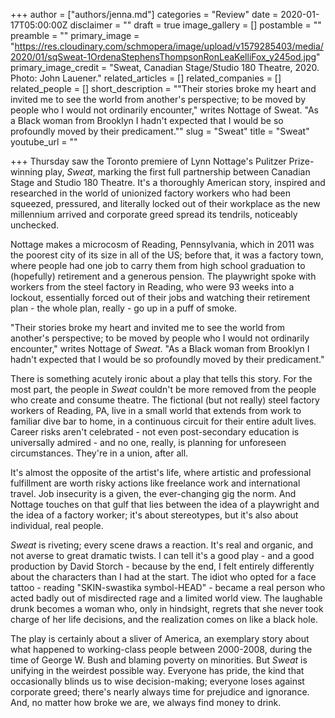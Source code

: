 +++
author = ["authors/jenna.md"]
categories = "Review"
date = 2020-01-17T05:00:00Z
disclaimer = ""
draft = true
image_gallery = []
postamble = ""
preamble = ""
primary_image = "https://res.cloudinary.com/schmopera/image/upload/v1579285403/media/2020/01/sqSweat-1OrdenaStephensThompsonRonLeaKelliFox_y245od.jpg"
primary_image_credit = "Sweat, Canadian Stage/Studio 180 Theatre, 2020. Photo: John Lauener."
related_articles = []
related_companies = []
related_people = []
short_description = "\"Their stories broke my heart and invited me to see the world from another's perspective; to be moved by people who I would not ordinarily encounter,\" writes Nottage of Sweat. \"As a Black woman from Brooklyn I hadn't expected that I would be so profoundly moved by their predicament.\""
slug = "Sweat"
title = "Sweat"
youtube_url = ""

+++
Thursday saw the Toronto premiere of Lynn Nottage's Pulitzer Prize-winning play, _Sweat_, marking the first full partnership between Canadian Stage and Studio 180 Theatre. It's a thoroughly American story, inspired and researched in the world of unionized factory workers who had been squeezed, pressured, and literally locked out of their workplace as the new millennium arrived and corporate greed spread its tendrils, noticeably unchecked.

Nottage makes a microcosm of Reading, Pennsylvania, which in 2011 was the poorest city of its size in all of the US; before that, it was a factory town, where people had one job to carry them from high school graduation to (hopefully) retirement and a generous pension. The playwright spoke with workers from the steel factory in Reading, who were 93 weeks into a lockout, essentially forced out of their jobs and watching their retirement plan - the whole plan, really - go up in a puff of smoke.

"Their stories broke my heart and invited me to see the world from another's perspective; to be moved by people who I would not ordinarily encounter," writes Nottage of _Sweat_. "As a Black woman from Brooklyn I hadn't expected that I would be so profoundly moved by their predicament."

There is something acutely ironic about a play that tells this story. For the most part, the people in _Sweat_ couldn't be more removed from the people who create and consume theatre. The fictional (but not really) steel factory workers of Reading, PA, live in a small world that extends from work to familiar dive bar to home, in a continuous circuit for their entire adult lives. Career risks aren't celebrated - not even post-secondary education is universally admired - and no one, really, is planning for unforeseen circumstances. They're in a union, after all.

It's almost the opposite of the artist's life, where artistic and professional fulfillment are worth risky actions like freelance work and international travel. Job insecurity is a given, the ever-changing gig the norm. And Nottage touches on that gulf that lies between the idea of a playwright and the idea of a factory worker; it's about stereotypes, but it's also about individual, real people.

_Sweat_ is riveting; every scene draws a reaction. It's real and organic, and not averse to great dramatic twists. I can tell it's a good play - and a good production by David Storch - because by the end, I felt entirely differently about the characters than I had at the start. The idiot who opted for a face tattoo - reading "SKIN-swastika symbol-HEAD" - became a real person who acted badly out of misdirected rage and a limited world view. The laughable drunk becomes a woman who, only in hindsight, regrets that she never took charge of her life decisions, and the realization comes on like a black hole.

The play is certainly about a sliver of America, an exemplary story about what happened to working-class people between 2000-2008, during the time of George W. Bush and blaming poverty on minorities. But _Sweat_ is unifying in the weirdest possible way. Everyone has pride, the kind that occasionally blinds us to wise decision-making; everyone loses against corporate greed; there's nearly always time for prejudice and ignorance. And, no matter how broke we are, we always find money to drink.